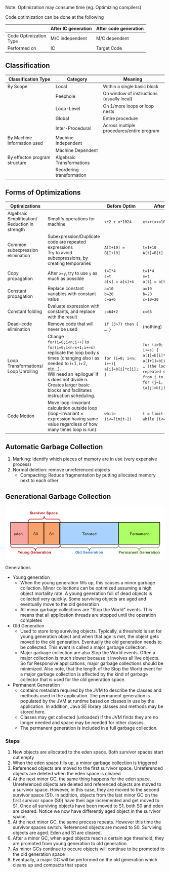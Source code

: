Note: Optimization may consume time (eg. Optimizing compilers)

Code optimization can be done at the following 

|                             | After IC generation | After code generation |
| --------------------------- | ------------------- | --------------------- |
| Code Optimization<br />Type | M/C independent     | M/C dependent         |
| Performed on                | IC                  | Target Code           |

## Classification

| Classification Type           | Category                  | Meaning                                   |
| ----------------------------- | ------------------------- | ----------------------------------------- |
| By Scope                      | Local                     | Within a single basic block               |
|                               | Peephole                  | On window of instructions (usually local) |
|                               | Loop-Level                | On 1/more loops or loop nests             |
|                               | Global                    | Entire procedure                          |
|                               | Inter-Procedural          | Across multiple procedures/entire program |
| By Machine Information used   | Machine Independent       |                                           |
|                               | Machine Dependent         |                                           |
| By effecton program structure | Algebraic Transformations |                                           |
|                               | Reordering transformation |                                           |

## Forms of Optimizations

| Optimizations                                        |                                                              | Before Optim                             | After Optim                                                  |
| ---------------------------------------------------- | ------------------------------------------------------------ | ---------------------------------------- | ------------------------------------------------------------ |
| Algebraic Simplification/<br />Reduction in strength | Simplify operations for machine                              | `x*2 + x*1024	`                       | `x+x+(x<<10)`                                                |
| Common subexpression elimination                     | Subexpression/Duplicate code are repeated expressions<br />Try to avoid subexpressions, by creating temporaries | `A[I+10] = B[I+10]`                      | `t=I+10`<br />`A[t]=B[t]`                                    |
| Copy propagation                                     | After `x=y`, try to use `y` as much as possible              | `t=I*4`<br />`s=t`<br />`a[s] = a[s]+4`  | `t=I*4`<br />`s=t`<br />`a[t] = a[t]+4`                      |
| Constant propagation                                 | Replace constant variables with constant value               | `a=10`<br />`b=20`<br />`c=a+b`          | `a=10`<br />`b=20`<br />`c=10+20`                            |
| Constant folding                                     | Evaluate expression with constants, and replace with the result | `c=64+2`                                 | `c=66`                                                       |
| Dead-code elimination                                | Remove code that will never be used                          | `if (3>7) then { … }	`                | (nothing)                                                    |
| Loop Transformations/<br />Loop Unrolling            | Change `for(i=0;i<n;i++)` to `for(i=0;i<n-s+1;i+=s)`<br />replicate the loop body s times (changing also i as needed to i+1, i+2, etc…).<br />Will need an ‘epilogue’ if s does not divide n.<br/>Creates larger basic blocks and facilitates instruction scheduling. | `for (i=0; i<n; i++){ a[i]=b[i]*c[i]; }` | `for (i=0; i<n-s+1; i+=s) { a[I]=b[i]*c[i]; a[I+1]=b[i+1]*c[i+1]; … (the loop body repeated s times, from i to i+s-1) }`<br />`for (j=i; j<n; j++) {a[j]=b[j]*c[j];}` |
| Code Motion                                          | Move loop-invariant calculation outside loop<br />(loop-invariant = expression having same value regardless of how many times loop is run) | `while (i<=limit-2)`                     | `t = limit-2`<br />`while (i<=t)`                            |

## Automatic Garbage Collection

1. Marking: Identify which pieces of memory are in use (very expensive process)
2. Normal deletion: remove unreferenced objects
   - Compacting: Reduce fragmentation by putting allocated memory next to each other

## Generational Garbage Collection

![image-20230526183426759](./assets/image-20230526183426759.png)

Generations

- Young generation
  - When the young generation fills up, this causes a minor garbage collection. Minor collections can be optimized assuming a high object mortality rate. A young generation full of dead objects is collected very quickly. Some surviving objects are aged and eventually move to the old generation
  - All minor garbage collections are "Stop the World" events. This means that all application threads are stopped until the operation completes
- Old Generation
  - Used to store long surviving objects. Typically, a threshold is set for young generation object and when that age is met, the object gets moved to the old generation. Eventually the old generation needs to be collected. This event is called a major garbage collection.
  - Major garbage collection are also Stop the World events. Often a major collection is much slower because it involves all live objects. So for Responsive applications, major garbage collections should be minimized. Also note, that the length of the Stop the World event for a major garbage collection is affected by the kind of garbage collector that is used for the old generation space.
- Permanent Generation
  - contains metadata required by the JVM to describe the classes and methods used in the application. The permanent generation is populated by the JVM at runtime based on classes in use by the application. In addition, Java SE library classes and methods may be stored here.
  - Classes may get collected (unloaded) if the JVM finds they are no longer needed and space may be needed for other classes.
  - The permanent generation is included in a full garbage collection.

### Steps

1. New objects are allocated to the eden space. Both survivor spaces start out empty
2. When the eden space fills up, a minor garbage collection is triggered
3. Referenced objects are moved to the first survivor space. Unreferenced objects are deleted when the eden space is cleared
4. At the next minor GC, the same thing happens for the eden space. Unreferenced objects are deleted and referenced objects are moved to a survivor space. However, in this case, they are moved to the second survivor space (S1). In addition, objects from the last minor GC on the first survivor space (S0) have their age incremented and get moved to S1. Once all surviving objects have been moved to S1, both S0 and eden are cleared. Notice we now have differently aged object in the survivor space.
5. At the next minor GC, the same process repeats. However this time the survivor spaces switch. Referenced objects are moved to S0. Surviving objects are aged. Eden and S1 are cleared.
6. After a minor GC, when aged objects reach a certain age threshold, they are promoted from young generation to old generation
7. As minor GCs continue to occure objects will continue to be promoted to the old generation space
8. Eventually, a major GC will be performed on the old generation which cleans up and compacts that space
